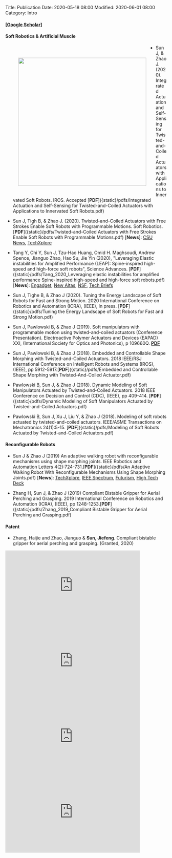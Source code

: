 Title: Publication
Date: 2020-05-18 08:00
Modified: 2020-06-01 08:00
Category: Intro

#### **[[Google Scholar](https://scholar.google.com/citations?user=fjUoHOsAAAAJ&hl=en)]**

#### Soft Robotics & Artificial Muscle
<figure>
<img src="{static}/pdfs/Soft_Robotics_Arm_Actuated_By_TCA.gif" style="float:left; width:400px; padding-top:40px; padding-right:30px; padding-bottom:25px; padding-left:0px;">
</figure>

- Sun J, & Zhao J.(2020). Integrated Actuation and Self-Sensing for Twisted-and-Coiled Actuators with Applications to Innervated Soft Robots. IROS. Accepted [__PDF__]({static}/pdfs/Integrated Actuation and Self-Sensing for Twisted-and-Coiled Actuators with Applications to Innervated Soft Robots.pdf) 

- Sun J, Tigh B, & Zhao J. (2020). Twisted-and-Coiled Actuators with Free Strokes Enable Soft Robots with Programmable Motions. Soft Robotics. [__PDF__]({static}/pdfs/Twisted-and-Coiled Actuators with Free Strokes Enable Soft Robots with Programmable Motions.pdf) [__News__]: [CSU News](https://engr.source.colostate.edu/soft-robots-can-flex-artificial-muscles-made-from-sewing-thread/), [TechXplore](https://techxplore.com/news/2020-07-artificial-muscle-thread-enables-motions.html)


- Tang Y, Chi Y, Sun J, Tzu-Hao Huang, Omid H. Maghsoudi, Andrew Spence, Jianguo Zhao, Hao Su, Jie Yin (2020), "Leveraging Elastic instabilities for Amplified Performance (LEAP): Spine-inspired high-speed and high-force soft robots", Science Advances. [__PDF__]({static}/pdfs/Tang_2020_Leveraging elastic instabilities for amplified performance Spine-inspired high-speed and high-force soft robots.pdf) [__News__]: [Engadget](https://www.engadget.com/soft-cheetah-robot-flexible-spine-ncsu-180005178.html?guce_referrer=aHR0cHM6Ly9qaWV5aW4ud29yZHByZXNzLm5jc3UuZWR1L3B1YmxpY2F0aW9ucy8&guce_referrer_sig=AQAAAGpvjcXKvjyCsTniIl2WgrMVSRGl-b7m0TAFvNxGXgJ0sMgAtxwoTmFe757_Uj0PseriC8bNhjmelDRcisXzviyhZOF_pVG_gEzUM0U8W_UWIPC67NlHFDWn8MxW-y8viZeCuC3y97YV4ImrEy7jJLTCfjlSUI1HN4gEwHWVk-od&guccounter=2), [New Altas](https://newatlas.com/robotics/leap-cheetah-soft-bodied-robot/), [NSF](https://www.nsf.gov/discoveries/disc_summ.jsp?cntn_id=300598&org=NSF&from=news), [Tech Briefs](https://www.techbriefs.com/component/content/article/tb/stories/blog/36930)
- Sun J, Tighe B, & Zhao J (2020). Tuning the Energy Landscape of Soft Robots for Fast and Strong Motion. 2020 International Conference on Robotics and Automation (ICRA), (IEEE), In press. [__PDF__]({static}/pdfs/Tuning the Energy Landscape of Soft Robots for Fast and Strong Motion.pdf)

- Sun J, Pawlowski B, & Zhao J (2019). Soft manipulators with programmable motion using twisted-and-coiled actuators (Conference Presentation). Electroactive Polymer Actuators and Devices (EAPAD) XXI, (International Society for Optics and Photonics), p 109660Q. [__PDF__]({static}/pdfs/SPIE_JiefengSun.pdf)

- Sun J, Pawlowski B, & Zhao J (2018). Embedded and Controllable Shape Morphing with Twisted-and-Coiled Actuators. 2018 IEEE/RSJ International Conference on Intelligent Robots and Systems (IROS), (IEEE), pp 5912-5917.[__PDF__]({static}/pdfs/Embedded and Controllable Shape Morphing with Twisted-And-Coiled Actuator.pdf)

- Pawlowski B, Sun J, & Zhao J (2018). Dynamic Modeling of Soft Manipulators Actuated by Twisted-and-Coiled Actuators. 2018 IEEE Conference on Decision and Control (CDC), (IEEE), pp 409-414. [__PDF__]({static}/pdfs/Dynamic Modeling of Soft Manipulators Actuated by Twisted-and-Coiled Actuators.pdf)

- Pawlowski B, Sun J, Xu J, Liu Y, & Zhao J (2018). Modeling of soft robots actuated by twisted-and-coiled actuators. IEEE/ASME Transactions on Mechatronics 24(1):5-15. [__PDF__]({static}/pdfs/Modeling of Soft Robots Actuated by Twisted-and-Coiled Actuators.pdf)

#### Reconfigurable Robots

- Sun J & Zhao J (2019) An adaptive walking robot with reconfigurable mechanisms using shape morphing joints. IEEE Robotics and Automation Letters 4(2):724-731.[__PDF__]({static}/pdfs/An Adaptive Walking Robot With Reconfigurable Mechanisms Using Shape Morphing Joints.pdf) [__News__]: [TechXplore](https://techxplore.com/news/2019-02-shape-morphing-joints-small-robots-ace.html), [IEEE Spectrum](https://spectrum.ieee.org/automaton/robotics/robotics-hardware/robot-melts-its-bones-to-change-how-it-walks), [Futurism](https://futurism.com/the-byte/robot-melt-bones-avoid-obstacles), [High Tech Deck](https://hightechdeck.com/adaptive-robot-melts-solidifies-its-bones-on-the-fly-to-avoid-obstacles/)

- Zhang H, Sun J, & Zhao J (2019) Compliant Bistable Gripper for Aerial Perching and Grasping. 2019 International Conference on Robotics and Automation (ICRA), (IEEE), pp 1248-1253.[__PDF__]({static}/pdfs/Zhang_2019_Compliant Bistable Gripper for Aerial Perching and Grasping.pdf)

#### Patent

- Zhang, Haijie and Zhao, Jianguo & **Sun, Jiefeng**. Compliant bistable gripper for aerial perching and grasping. (Granted, 2020)


<iframe width="420" height="236" src="https://www.youtube.com/embed/RK1Jnvfy6J4" frameborder="0" allow="accelerometer; autoplay; encrypted-media; gyroscope; picture-in-picture" allowfullscreen></iframe>
<iframe width="420" height="236" src="https://www.youtube.com/embed/igZG-D9EWXI" frameborder="0" allow="accelerometer; autoplay; encrypted-media; gyroscope; picture-in-picture" allowfullscreen></iframe>
<iframe width="420" height="236" src="https://www.youtube.com/embed/ltEVEZvpb-k" frameborder="0" allow="accelerometer; autoplay; encrypted-media; gyroscope; picture-in-picture" allowfullscreen></iframe>
<iframe width="420" height="236" src="https://www.youtube.com/embed/WyPtp2IQqPo" frameborder="0" allow="accelerometer; autoplay; encrypted-media; gyroscope; picture-in-picture" allowfullscreen></iframe>

